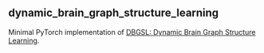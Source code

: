## dynamic_brain_graph_structure_learning

Minimal PyTorch implementation of [DBGSL: Dynamic Brain Graph Structure Learning](https://arxiv.org/abs/2209.13513).